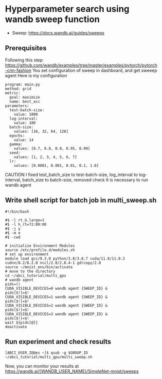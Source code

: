 # Hyperparameter search using wandb sweep function
- Sweep: https://docs.wandb.ai/guides/sweeps
## Prerequisites
Following this step: https://github.com/wandb/examples/tree/master/examples/pytorch/pytorch-cnn-fashion
You set configuration of sweep in dashboard, and get sweeep agent
Here is my configuration  
```
program: main.py
method: grid
metric:
  goal: maximize
  name: best_acc
parameters:
  test-batch-size:
    value: 1000
  log-interval:
    value: 100
  batch-size:
    values: [16, 32, 64, 128]
  epochs:
    value: 14
  gamma:
    values: [0.7, 0.8, 0.9, 0.95, 0.99]
  seed:
    values: [1, 2, 3, 4, 5, 6, 7]
  lr:
    values: [0.0001, 0.001, 0.01, 0.1, 1.0]
```
CAUTION
I fixed test_batch_size to test-batch-size, log_interval to log-interval, batch_size to batch-size, removed check
It is necessary to run wandb agent

## Write shell script for batch job in multi_sweep.sh
```
#!/bin/bash

#$ -l rt_G.large=1
#$ -l h_rt=72:00:00
#$ -j y
#$ -m e
#$ -cwd

# initialize Environment Modules
source /etc/profile.d/modules.sh
# set up environment
module load gcc/9.3.0 python/3.8/3.8.7 cuda/11.0/11.0.3 cudnn/8.2/8.2.0 nccl/2.8/2.8.4-1 gdrcopy/2.0
source ~/mnist_env/bin/activate
# move to the directory
cd ~/abci_tutorial/multi_gpu
# wandb agent
pids=()
CUDA_VISIBLE_DEVICES=0 wandb agent {SWEEP_ID} &
pids[$!]=$!
CUDA_VISIBLE_DEVICES=1 wandb agent {SWEEP_ID} &
pids[$!]=$!
CUDA_VISIBLE_DEVICES=2 wandb agent {SWEEP_ID} &
pids[$!]=$!
CUDA_VISIBLE_DEVICES=3 wandb agent {SWEEP_ID} &
pids[$!]=$!
wait ${pids[@]}
deactivate
```

## Run experiment and check results
```
[ABCI_USER_ID@es ~]$ qsub -g $GROUP_ID ~/abci_tutorial/multi_gpu/multi_sweep.sh
```
Now, you can monitor your results at https://wandb.ai/{WANDB_USER_NAME}/SimpleNet-mnist/sweeps

